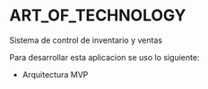 # ART_OF_TECHNOLOGY
Sistema de control de inventario y ventas

Para desarrollar esta aplicacion se uso lo siguiente:
- Arquitectura MVP
